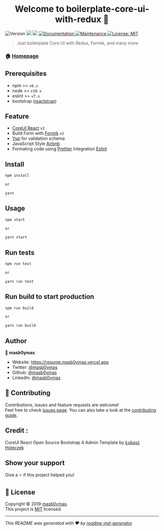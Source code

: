 <h1 align="center">Welcome to boilerplate-core-ui-with-redux 👋</h1>
<p>
  <img alt="Version" src="https://img.shields.io/badge/version-2.7.1-blue.svg?cacheSeconds=2592000" />
  <img src="https://img.shields.io/badge/npm-%3E%3D6.10.0-blue.svg" />
  <img src="https://img.shields.io/badge/node-%3E%3D12.13.0-blue.svg" />
  <a href="https://github.com/masb0ymas/boilerplate-core-ui-with-redux#readme" target="_blank">
    <img alt="Documentation" src="https://img.shields.io/badge/documentation-yes-brightgreen.svg" />
  </a>
  <a href="https://github.com/masb0ymas/boilerplate-core-ui-with-redux/graphs/commit-activity" target="_blank">
    <img alt="Maintenance" src="https://img.shields.io/badge/Maintained%3F-yes-green.svg" />
  </a>
  <a href="https://github.com/masb0ymas/boilerplate-core-ui-with-redux/blob/master/LICENSE.md" target="_blank">
    <img alt="License: MIT" src="https://img.shields.io/github/license/masb0ymas/boilerplate-core-ui-with-redux" />
  </a>
</p>

> Just boilerplate Core UI with Redux, Formik, and many more 

### 🏠 [Homepage](https://github.com/masb0ymas/boilerplate-core-ui-with-redux)

## Prerequisites

- npm >= `v6.x`
- node >= `v10.x`
- eslint >= `v7.x`
- bootstrap ([reactstrap](https://github.com/reactstrap/reactstrap))

## Feature

- [CoreUI React](https://github.com/coreui/coreui-free-react-admin-template) `v2`
- Build Form with [Formik](https://github.com/jaredpalmer/formik) `v2`
- [Yup](https://github.com/jquense/yup) for validation schema
- JavaScript Style [Airbnb](https://github.com/airbnb/javascript/tree/master/packages/eslint-config-airbnb)
- Formating code using [Prettier](https://github.com/prettier/prettier) Integration [Eslint](https://github.com/prettier/eslint-config-prettier)

## Install

```sh
npm install

or

yarn
```

## Usage

```sh
npm start

or

yarn start
```

## Run tests

```sh
npm run test

or

yarn run test
```

## Run build to start production

```sh
npm run build

or

yarn run build
```

## Author

👤 **masb0ymas**

- Website: https://resume.masb0ymas.vercel.app
- Twitter: [@masb0ymas](https://twitter.com/masb0ymas)
- Github: [@masb0ymas](https://github.com/masb0ymas)
- LinkedIn: [@masb0ymas](https://www.linkedin.com/in/masb0ymas/)

## 🤝 Contributing

Contributions, issues and feature requests are welcome!<br />Feel free to check [issues page](https://github.com/masb0ymas/boilerplate-core-ui-with-redux/issues). You can also take a look at the [contributing guide](https://github.com/masb0ymas/boilerplate-core-ui-with-redux/blob/master/CONTRIBUTING.md).

## Credit :

CoreUI React Open Source Bootstrap 4 Admin Template by [Łukasz Holeczek](https://github.com/coreui/coreui-free-react-admin-template)

## Show your support

Give a ⭐️ if this project helped you!

## 📝 License

Copyright © 2019 [masb0ymas](https://github.com/masb0ymas).<br />
This project is [MIT](https://github.com/masb0ymas/boilerplate-core-ui-with-redux/blob/master/LICENSE.md) licensed.

---

_This README was generated with ❤️ by [readme-md-generator](https://github.com/kefranabg/readme-md-generator)_

